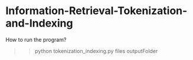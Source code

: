 # Information-Retrieval-Tokenization-and-Indexing 

How to run the program?
>>python tokenization_indexing.py files outputFolder
